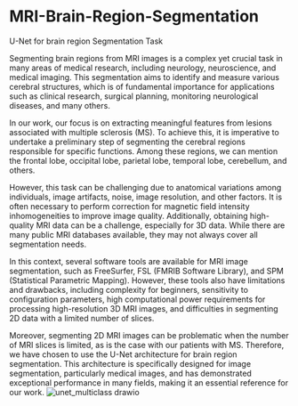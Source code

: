 
# MRI-Brain-Region-Segmentation
U-Net for brain region Segmentation Task 

Segmenting brain regions from MRI images is a complex yet crucial task in many areas of medical research, including neurology, neuroscience, and medical imaging. This segmentation aims to identify and measure various cerebral structures, which is of fundamental importance for applications such as clinical research, surgical planning, monitoring neurological diseases, and many others.

In our work, our focus is on extracting meaningful features from lesions associated with multiple sclerosis (MS). To achieve this, it is imperative to undertake a preliminary step of segmenting the cerebral regions responsible for specific functions. Among these regions, we can mention the frontal lobe, occipital lobe, parietal lobe, temporal lobe, cerebellum, and others.

However, this task can be challenging due to anatomical variations among individuals, image artifacts, noise, image resolution, and other factors. It is often necessary to perform correction for magnetic field intensity inhomogeneities to improve image quality. Additionally, obtaining high-quality MRI data can be a challenge, especially for 3D data. While there are many public MRI databases available, they may not always cover all segmentation needs.

In this context, several software tools are available for MRI image segmentation, such as FreeSurfer, FSL (FMRIB Software Library), and SPM (Statistical Parametric Mapping). However, these tools also have limitations and drawbacks, including complexity for beginners, sensitivity to configuration parameters, high computational power requirements for processing high-resolution 3D MRI images, and difficulties in segmenting 2D data with a limited number of slices.

Moreover, segmenting 2D MRI images can be problematic when the number of MRI slices is limited, as is the case with our patients with MS. Therefore, we have chosen to use the U-Net architecture for brain region segmentation. This architecture is specifically designed for image segmentation, particularly medical images, and has demonstrated exceptional performance in many fields, making it an essential reference for our work.
![unet_multiclass drawio](https://github.com/user-attachments/assets/39ef20a8-2250-4275-83b9-c8c0d0b6f6fb)
